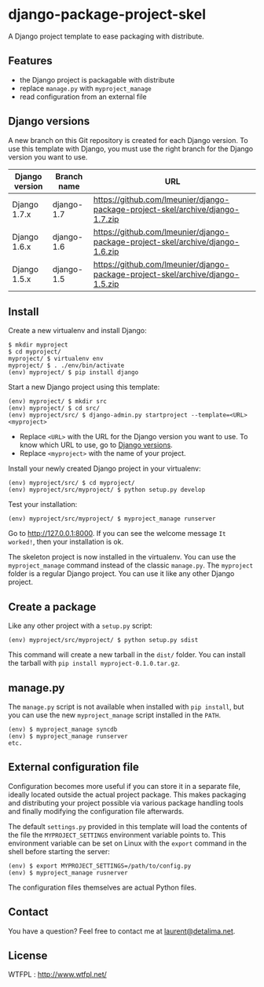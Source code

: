django-package-project-skel
===========================

A Django project template to ease packaging with distribute.

Features
--------

- the Django project is packagable with distribute
- replace `manage.py` with `myproject_manage`
- read configuration from an external file

Django versions
---------------

A new branch on this Git repository is created for each Django version. To use
this template with Django, you must use the right branch for the Django version
you want to use.

| Django version | Branch name | URL |
|----------------|-------------|-----|
| Django 1.7.x   | django-1.7  | https://github.com/lmeunier/django-package-project-skel/archive/django-1.7.zip |
| Django 1.6.x   | django-1.6  | https://github.com/lmeunier/django-package-project-skel/archive/django-1.6.zip |
| Django 1.5.x   | django-1.5  | https://github.com/lmeunier/django-package-project-skel/archive/django-1.5.zip |


Install
-------

Create a new virtualenv and install Django:

    $ mkdir myproject
    $ cd myproject/
    myproject/ $ virtualenv env
    myproject/ $ . ./env/bin/activate
    (env) myproject/ $ pip install django

Start a new Django project using this template:

    (env) myproject/ $ mkdir src
    (env) myproject/ $ cd src/
    (env) myproject/src/ $ django-admin.py startproject --template=<URL> <myproject>

- Replace `<URL>` with the URL for the Django version you want to use. To know
  which URL to use, go to [Django versions](#django_versions).
- Replace `<myproject>` with the name of your project.

Install your newly created Django project in your virtualenv:

    (env) myproject/src/ $ cd myproject/
    (env) myproject/src/myproject/ $ python setup.py develop

Test your installation:

    (env) myproject/src/myproject/ $ myproject_manage runserver

Go to http://127.0.0.1:8000. If you can see the welcome message `It worked!`,
then your installation is ok.

The skeleton project is now installed in the virtualenv. You can use the
`myproject_manage` command instead of the classic `manage.py`. The `myproject`
folder is a regular Django project. You can use it like any other Django
project.

Create a package
----------------

Like any other project with a `setup.py` script:

    (env) myproject/src/myproject/ $ python setup.py sdist

This command will create a new tarball in the `dist/` folder. You can install
the tarball with `pip install myproject-0.1.0.tar.gz`.

manage.py
---------

The `manage.py` script is not available when installed with `pip install`, but
you can use the new `myproject_manage` script installed in the `PATH`.

    (env) $ myproject_manage syncdb
    (env) $ myproject_manage runserver
    etc.

External configuration file
---------------------------

Configuration becomes more useful if you can store it in a separate file,
ideally located outside the actual project package. This makes packaging and
distributing your project possible via various package handling tools and
finally modifying the configuration file afterwards.

The default `settings.py` provided in this template will load the contents of
the file the `MYPROJECT_SETTINGS` environment variable points to. This
environment variable can be set on Linux with the `export` command in the shell
before starting the server:

    (env) $ export MYPROJECT_SETTINGS=/path/to/config.py
    (env) $ myproject_manage rusnerver

The configuration files themselves are actual Python files.

Contact
-------

You have a question? Feel free to contact me at laurent@detalima.net.

License
-------

WTFPL : http://www.wtfpl.net/
